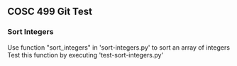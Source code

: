 COSC 499 Git Test
------------------

### Sort Integers
Use function "sort_integers" in 'sort-integers.py' to sort an array of integers
Test this function by executing 'test-sort-integers.py'
